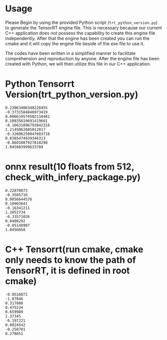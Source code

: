 # Usage

Please Begin by using the provided Python script (`trt_python_version.py`)
to generate the TensorRT engine file. This is necessary because
our current C++ application does not possess the capability to
create this engine file independently. After that the engine has been created
you can run the cmake and it will copy the engine file beside of the exe file to use it.

The codes have been written in a simplified manner to facilitate comprehension and reproduction
by anyone. After the engine file has been created with Python,
we will then utilize this file in our C++ application.

# Python Tensorrt Version(trt_python_version.py)
```
0.23063406348228455
-0.3731584846973419
0.006619574502110481
0.10835819691419601
-0.16631896793842316
1.2145062685012817
-0.32606250047683716
0.8365474939346313
-0.8601087927818298
1.045083999633789
```

# onnx result(10 floats from 512, check_with_infery_package.py)
```
0.22878073
-0.3585716
0.0056644576
0.10903041
-0.16341211
1.2052734
-0.33571026
0.8408292
-0.85148907
1.0456058
```

# C++ Tensorrt(run cmake, cmake only needs to know the path of TensorRT, it is defined in root cmake)
```
-0.0516071
-1.07846
0.317808
0.475234
0.659989
1.37345
-0.197221
0.0824542
-0.258701
0.278051
```
